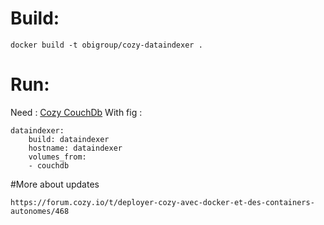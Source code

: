 # Build:
```
docker build -t obigroup/cozy-dataindexer .
```

# Run:
Need : [Cozy CouchDb](https://registry.hub.docker.com/u/obigroup/cozy-couchdb/)
With fig :
```
dataindexer:
    build: dataindexer
    hostname: dataindexer
    volumes_from:
    - couchdb
```

#More about updates
```
https://forum.cozy.io/t/deployer-cozy-avec-docker-et-des-containers-autonomes/468
```